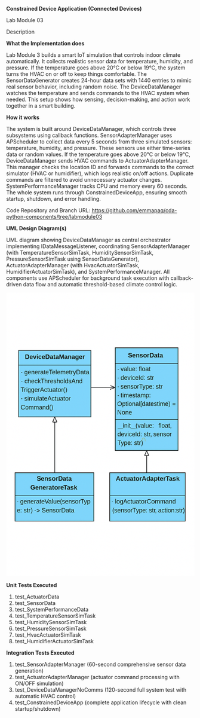 **Constrained Device Application (Connected Devices)**

Lab Module 03

Description

**What the Implementation does**

Lab Module 3 builds a smart IoT simulation that controls indoor climate automatically. It collects realistic sensor data for temperature, humidity, and pressure. If the temperature goes above 20°C or below 19°C, the system turns the HVAC on or off to keep things comfortable. The SensorDataGenerator creates 24-hour data sets with 1440 entries to mimic real sensor behavior, including random noise. The DeviceDataManager watches the temperature and sends commands to the HVAC system when needed. This setup shows how sensing, decision-making, and action work together in a smart building.

**How it works**

The system is built around DeviceDataManager, which controls three subsystems using callback functions. SensorAdapterManager uses APScheduler to collect data every 5 seconds from three simulated sensors: temperature, humidity, and pressure. These sensors use either time-series data or random values. If the temperature goes above 20°C or below 19°C, DeviceDataManager sends HVAC commands to ActuatorAdapterManager. This manager checks the location ID and forwards commands to the correct simulator (HVAC or humidifier), which logs realistic on/off actions. Duplicate commands are filtered to avoid unnecessary actuator changes. SystemPerformanceManager tracks CPU and memory every 60 seconds. The whole system runs through ConstrainedDeviceApp, ensuring smooth startup, shutdown, and error handling.

Code Repository and Branch
URL: https://github.com/emmapaq/cda-python-components/tree/labmodule03

**UML Design Diagram(s)**

UML diagram showing DeviceDataManager as central orchestrator implementing IDataMessageListener, coordinating SensorAdapterManager (with TemperatureSensorSimTask, HumiditySensorSimTask, PressureSensorSimTask using SensorDataGenerator), ActuatorAdapterManager (with HvacActuatorSimTask, HumidifierActuatorSimTask), and SystemPerformanceManager. All components use APScheduler for background task execution with callback-driven data flow and automatic threshold-based climate control logic.

![Lab Module 03 UML](LabModule03_UML.png "Lab Module 03 UML")

**Unit Tests Executed**

1. test_ActuatorData
2. test_SensorData
3. test_SystemPerformanceData
4. test_TemperatureSensorSimTask
5. test_HumiditySensorSimTask
6. test_PressureSensorSimTask
7. test_HvacActuatorSimTask
8. test_HumidifierActuatorSimTask

**Integration Tests Executed**

1. test_SensorAdapterManager (60-second comprehensive sensor data generation)
2. test_ActuatorAdapterManager (actuator command processing with ON/OFF simulation)
3. test_DeviceDataManagerNoComms (120-second full system test with automatic HVAC control)
4. test_ConstrainedDeviceApp (complete application lifecycle with clean startup/shutdown)
